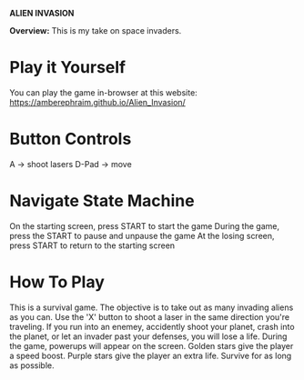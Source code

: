 
**ALIEN INVASION**

**Overview:** This is my take on space invaders.

# Play it Yourself
You can play the game in-browser at this website: https://amberephraim.github.io/Alien_Invasion/

# Button Controls
A -> shoot lasers
D-Pad -> move

# Navigate State Machine
On the starting screen, press START to start the game
During the game, press the START to pause and unpause the game
At the losing screen, press START to return to the starting screen

# How To Play
This is a survival game. The objective is to take out as many invading aliens as you can. Use the 'X' button
to shoot a laser in the same direction you're traveling. If you run into an enemey, accidently shoot your planet,
crash into the planet, or let an invader past your defenses, you will lose a life. During the game, powerups will appear on the screen.
Golden stars give the player a speed boost. Purple stars give the player an extra life. Survive for as long as possible.
